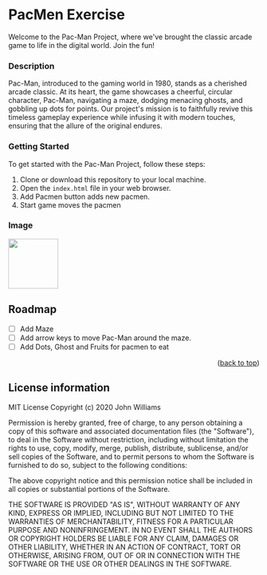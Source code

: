<a name="readme-top"></a>
# PacMen Exercise
Welcome to the Pac-Man Project, where we've brought the classic arcade game to life in the digital world. Join the fun!

### Description
Pac-Man, introduced to the gaming world in 1980, stands as a cherished arcade classic. At its heart, the game showcases a cheerful, circular character, Pac-Man, navigating a maze, dodging menacing ghosts, and gobbling up dots for points. Our project's mission is to faithfully revive this timeless gameplay experience while infusing it with modern touches, ensuring that the allure of the original endures.

### Getting Started

To get started with the Pac-Man Project, follow these steps:

1. Clone or download this repository to your local machine.
2. Open the `index.html` file in your web browser.
3. Add Pacmen button adds new pacmen.
4. Start game moves the pacmen

### Image
<img src="https://github.com/bhavyac18/pacmen/assets/53191128/2216b935-b6cb-4881-a2ec-f9723fe19c60" width="100px">

<!-- ROADMAP -->
## Roadmap

- [ ] Add Maze
- [ ] Add arrow keys to move Pac-Man around the maze.
- [ ] Add Dots, Ghost and Fruits for pacmen to eat
      
<p align="right">(<a href="#readme-top">back to top</a>)</p>

## License information
MIT License Copyright (c) 2020 John Williams

Permission is hereby granted, free of charge, to any person obtaining a copy
of this software and associated documentation files (the "Software"), to deal
in the Software without restriction, including without limitation the rights
to use, copy, modify, merge, publish, distribute, sublicense, and/or sell
copies of the Software, and to permit persons to whom the Software is
furnished to do so, subject to the following conditions:

The above copyright notice and this permission notice shall be included in all
copies or substantial portions of the Software.

THE SOFTWARE IS PROVIDED "AS IS", WITHOUT WARRANTY OF ANY KIND, EXPRESS OR
IMPLIED, INCLUDING BUT NOT LIMITED TO THE WARRANTIES OF MERCHANTABILITY,
FITNESS FOR A PARTICULAR PURPOSE AND NONINFRINGEMENT. IN NO EVENT SHALL THE
AUTHORS OR COPYRIGHT HOLDERS BE LIABLE FOR ANY CLAIM, DAMAGES OR OTHER
LIABILITY, WHETHER IN AN ACTION OF CONTRACT, TORT OR OTHERWISE, ARISING FROM,
OUT OF OR IN CONNECTION WITH THE SOFTWARE OR THE USE OR OTHER DEALINGS IN THE
SOFTWARE.


